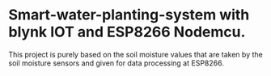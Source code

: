 # Smart-water-planting-system with blynk IOT  and ESP8266 Nodemcu.
This project is purely based on the soil moisture values that are taken by the soil moisture sensors and given for data processing at ESP8266.
